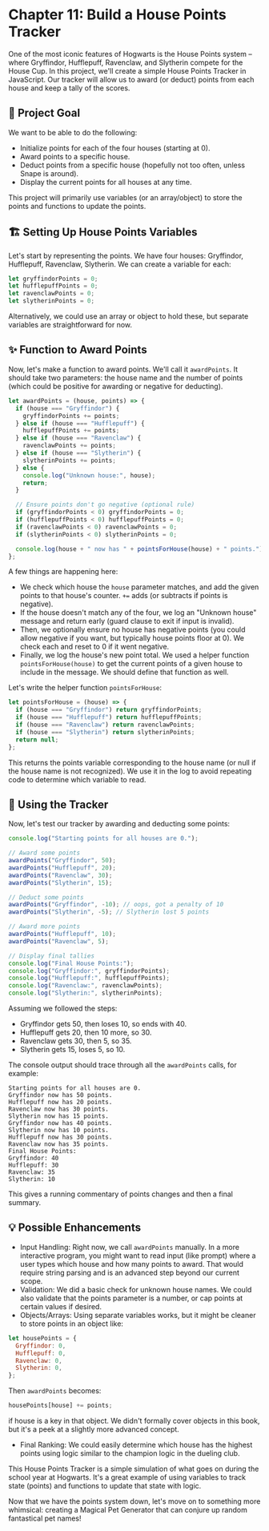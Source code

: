 # Chapter 11: Build a House Points Tracker

One of the most iconic features of Hogwarts is the House Points system – where Gryffindor, Hufflepuff, Ravenclaw, and Slytherin compete for the House Cup. In this project, we'll create a simple House Points Tracker in JavaScript. Our tracker will allow us to award (or deduct) points from each house and keep a tally of the scores.

## 🎯 Project Goal

We want to be able to do the following:

- Initialize points for each of the four houses (starting at 0).
- Award points to a specific house.
- Deduct points from a specific house (hopefully not too often, unless Snape is around).
- Display the current points for all houses at any time.

This project will primarily use variables (or an array/object) to store the points and functions to update the points.

## 🏗 Setting Up House Points Variables

Let's start by representing the points. We have four houses: Gryffindor, Hufflepuff, Ravenclaw, Slytherin. We can create a variable for each:

```js
let gryffindorPoints = 0;
let hufflepuffPoints = 0;
let ravenclawPoints = 0;
let slytherinPoints = 0;
```

Alternatively, we could use an array or object to hold these, but separate variables are straightforward for now.

## ✨ Function to Award Points

Now, let's make a function to award points. We'll call it `awardPoints`. It should take two parameters: the house name and the number of points (which could be positive for awarding or negative for deducting).

```js
let awardPoints = (house, points) => {
  if (house === "Gryffindor") {
    gryffindorPoints += points;
  } else if (house === "Hufflepuff") {
    hufflepuffPoints += points;
  } else if (house === "Ravenclaw") {
    ravenclawPoints += points;
  } else if (house === "Slytherin") {
    slytherinPoints += points;
  } else {
    console.log("Unknown house:", house);
    return;
  }

  // Ensure points don't go negative (optional rule)
  if (gryffindorPoints < 0) gryffindorPoints = 0;
  if (hufflepuffPoints < 0) hufflepuffPoints = 0;
  if (ravenclawPoints < 0) ravenclawPoints = 0;
  if (slytherinPoints < 0) slytherinPoints = 0;

  console.log(house + " now has " + pointsForHouse(house) + " points.");
};
```

A few things are happening here:

- We check which house the `house` parameter matches, and add the given points to that house's counter. `+=` adds (or subtracts if points is negative).
- If the house doesn't match any of the four, we log an "Unknown house" message and return early (guard clause to exit if input is invalid).
- Then, we optionally ensure no house has negative points (you could allow negative if you want, but typically house points floor at 0). We check each and reset to 0 if it went negative.
- Finally, we log the house's new point total. We used a helper function `pointsForHouse(house)` to get the current points of a given house to include in the message. We should define that function as well.

Let's write the helper function `pointsForHouse`:

```js
let pointsForHouse = (house) => {
  if (house === "Gryffindor") return gryffindorPoints;
  if (house === "Hufflepuff") return hufflepuffPoints;
  if (house === "Ravenclaw") return ravenclawPoints;
  if (house === "Slytherin") return slytherinPoints;
  return null;
};
```

This returns the points variable corresponding to the house name (or null if the house name is not recognized). We use it in the log to avoid repeating code to determine which variable to read.

## 📝 Using the Tracker

Now, let's test our tracker by awarding and deducting some points:

```js
console.log("Starting points for all houses are 0.");

// Award some points
awardPoints("Gryffindor", 50);
awardPoints("Hufflepuff", 20);
awardPoints("Ravenclaw", 30);
awardPoints("Slytherin", 15);

// Deduct some points
awardPoints("Gryffindor", -10); // oops, got a penalty of 10
awardPoints("Slytherin", -5); // Slytherin lost 5 points

// Award more points
awardPoints("Hufflepuff", 10);
awardPoints("Ravenclaw", 5);

// Display final tallies
console.log("Final House Points:");
console.log("Gryffindor:", gryffindorPoints);
console.log("Hufflepuff:", hufflepuffPoints);
console.log("Ravenclaw:", ravenclawPoints);
console.log("Slytherin:", slytherinPoints);
```

Assuming we followed the steps:

- Gryffindor gets 50, then loses 10, so ends with 40.
- Hufflepuff gets 20, then 10 more, so 30.
- Ravenclaw gets 30, then 5, so 35.
- Slytherin gets 15, loses 5, so 10.

The console output should trace through all the `awardPoints` calls, for example:

```
Starting points for all houses are 0.
Gryffindor now has 50 points.
Hufflepuff now has 20 points.
Ravenclaw now has 30 points.
Slytherin now has 15 points.
Gryffindor now has 40 points.
Slytherin now has 10 points.
Hufflepuff now has 30 points.
Ravenclaw now has 35 points.
Final House Points:
Gryffindor: 40
Hufflepuff: 30
Ravenclaw: 35
Slytherin: 10
```

This gives a running commentary of points changes and then a final summary.

## 💡 Possible Enhancements

- Input Handling: Right now, we call `awardPoints` manually. In a more interactive program, you might want to read input (like prompt) where a user types which house and how many points to award. That would require string parsing and is an advanced step beyond our current scope.
- Validation: We did a basic check for unknown house names. We could also validate that the points parameter is a number, or cap points at certain values if desired.
- Objects/Arrays: Using separate variables works, but it might be cleaner to store points in an object like:

```js
let housePoints = {
  Gryffindor: 0,
  Hufflepuff: 0,
  Ravenclaw: 0,
  Slytherin: 0,
};
```

Then `awardPoints` becomes:

```js
housePoints[house] += points;
```

if house is a key in that object. We didn't formally cover objects in this book, but it's a peek at a slightly more advanced concept.

- Final Ranking: We could easily determine which house has the highest points using logic similar to the champion logic in the dueling club.

This House Points Tracker is a simple simulation of what goes on during the school year at Hogwarts. It's a great example of using variables to track state (points) and functions to update that state with logic.

Now that we have the points system down, let's move on to something more whimsical: creating a Magical Pet Generator that can conjure up random fantastical pet names!
